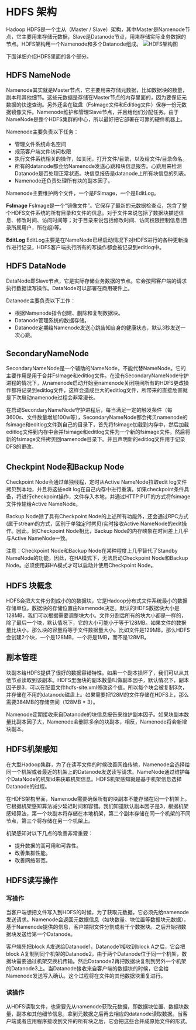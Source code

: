 # HDFS 架构

Hadoop HDFS是一个主从（Master / Slave）架构，其中Master是Namenode节点，它主要用来存储元数据，Slave是Datanode节点，用来存储实际业务数据的节点。HDFS架构用一个Namenode和多个Datanode组成。
![HDFS架构图](https://kingcall.oss-cn-hangzhou.aliyuncs.com/blog/img/HDFS-Architecture_20191001204831887472-20210111223811714.png)

下面详细介绍HDFS里面的各个部分。

## HDFS NameNode

Namenode其实就是Master节点，它主要用来存储元数据，比如数据块的数量，副本和其他细节。这些元数据是存储在Master节点的内存里面的，因为要保证元数据的快速查询。另外还会在磁盘（FsImage文件和Editlog文件）保存一份元数据镜像文件。Namenode维护和管理Slave节点，并且给他们分配任务。由于NameNode是整个HDFS集群的中心，所以最好把它部署在可靠的硬件机器上。

Namenode主要负责以下任务：

- 管理文件系统命名空间
- 规范客户端文件访问权限
- 执行文件系统相关的操作，如关闭，打开文件/目录，以及给文件/目录命名。
- 所有的datanode都会给Namenode发送心跳和块信息报告。心跳用来检测 Datanode是否处理正常状态。块信息报告是datanode上所有块信息的列表。
- Namenode还负责处理所有块的副本因子。

Namenode主要维护两个文件，一个是FSImage，一个是EditLog。

**FsImage**
FsImage是一个“镜像文件”。它保存了最新的元数据检查点，包含了整个HDFS文件系统的所有目录和文件的信息。对于文件来说包括了数据块描述信息、修改时间、访问时间等；对于目录来说包括修改时间、访问权限控制信息(目录所属用户，所在组)等。

**EditLog**
EditLog主要是在NameNode已经启动情况下对HDFS进行的各种更新操作进行记录，HDFS客户端执行所有的写操作都会被记录到editlog中。

## HDFS DataNode

DataNode即Slave节点，它是实际存储业务数据的节点。它会按照客户端的请求执行数据读写操作。DataNode可以部署在商用硬件上。

Datanode主要负责以下工作：

- 根据Namenode指令创建、删除和复制数据块。
- Datanode管理系统的数据存储。
- Datanode定期给Namenode发送心跳告知自身的健康状态，默认3秒发送一次心跳。

## SecondaryNameNode

SecondaryNameNode是一个辅助的NameNode，不能代替NameNode。它的主要作用是用于合并FsImage和editlog文件。在没有SecondaryNameNode守护进程的情况下，从namenode启动开始至namenode关闭期间所有的HDFS更改操作都将记录到editlog文件，这样会造成巨大的editlog文件，所带来的直接危害就是下次启动namenode过程会非常漫长。

在启动SecondaryNameNode守护进程后，每当满足一定的触发条件（每3600s、文件数量增加100w等），SecondaryNameNode都会拷贝namenode的fsimage和editlog文件到自己的目录下，首先将fsimage加载到内存中，然后加载editlog文件到内存中合并fsimage和editlog文件为一个新的fsimage文件，然后将新的fsimage文件拷贝回namenode目录下。并且声明新的editlog文件用于记录DFS的更改。

## Checkpint Node和Backup Node

Checkpoint Node会通过单独线程，定时从Active NameNode拉取edit log文件拷贝到本地，并且将这些edit log在自己内存中进行重演。如果checkpoint条件具备，将进行checkpoint操作，文件存入本地，并通过HTTP PUT的方式将fsimage文件传输给Active NameNode。

Backup Node除了具有Checkpoint Node的上述所有功能外，还会通过RPC方式(属于stream的方式，区别于单独定时拷贝)实时接收Active NameNode的edit操作。因此，同Checkpoint Node相比，Backup Node的内存映象在时间差上几乎与Active NameNode一致。

注意：Checkpoint Node和Backup Node在某种程度上几乎替代了Standby NameNode的功能，因此，在HA模式下，无法启动Checkpoint Node和Backup Node。必须使用非HA模式才可以启动并使用Checkpoint Node。

## HDFS 块概念

HDFS会把大文件分割成小的的数据块，它是Hadoop分布式文件系统最小的数据存储单位。数据块的存储位置由Namenode决定。默认的HDFS数据块大小是128MB，我们可以根据需要调整块大小。文件分割后所有的块大小都是一样的，除了最后一个块，默认情况下，它的大小可能小于等于128MB。如果文件的数据量比块小，那么块的容量将等于文件数据量大小。比如文件是129MB，那么HDFS会创建2个块，一个是128MB，一个将是1MB，而不是128MB。

## 副本管理

块副本给HDFS提供了很好的数据容错特性。如果一个副本损坏了，我们可以从其他节点读取到该副本。HDFS里面块的副本数量叫做副本因子，默认情况下，副本因子是3，可以在配置文件hdfs-site.xml修改这个值。所以每个块会被复制3次，并存储在不用的datanode磁盘上。如果需要把128M的文件存储在HDFS上，那么需要384MB的存储空间（128MB * 3）。

Namenode定期接收来自Datanode的块信息报告来维护副本因子。如果块副本数量比副本因子大，Namenode会删除多余的块副本，相反，Namenode将会新增块副本。

## HDFS机架感知

在大型Hadoop集群，为了在读写文件的时候改善网络传输，Namenode会选择给同一个机架或者最近的机架上的Datanode发送读写请求。NameNode通过维护每个DataNode的机架id来获取机架信息。HDFS机架感知就是基于机架信息选择Datanode的过程。

在HDFS架构里面，Namenode需要确保所有的块副本不能存储在同一个机架上。它根据机架感知算法减少延迟时间和容错。我们知道默认副本因子是3，根据机架感知算法，第一个块副本将存储在本地机架，第二个副本存储在同一个机架的不同节点，第三个将存储在另一个机架上。

机架感知对以下几点的改善非常重要：

- 提升数据的高可用和可靠性。
- 改善集群性能。
- 改善网络带宽。

## HDFS读写操作

### 写操作

当客户端想把文件写入到HDFS的时候，为了获取元数据，它必须先给namenode发送请求。Namenode会返回元数据信息（如块数量、块位置等数据块元数据），基于Namenode提供的信息，客户端把文件分割成若干个数据块。之后开始把数据块发送给第一个Datanode。

客户端先把block A发送给Datanode1，Datanode1接收到block A之后，它会把block A复制到同个机架的Datanode2，由于两个Datanode位于同一个机架，数据块需要通过机架交换机传输。然后Datanode2再把数据块复制到另外一个机架的Datanode3上。当Datanode接收来自客户端的数据块的时候，它会给Namenode发送写入确认。这个过程将在文件的其他数据块重复进行。

### 读操作

从HDFS读取文件，也需要先从namenode获取元数据，即数据块位置、数据块数量，副本和其他细节信息。拿到元数据之后再去相应的datanode读取数据。当客户端或者应用程序接收到文件的所有块之后，它会把这些合并成原始文件的形式。